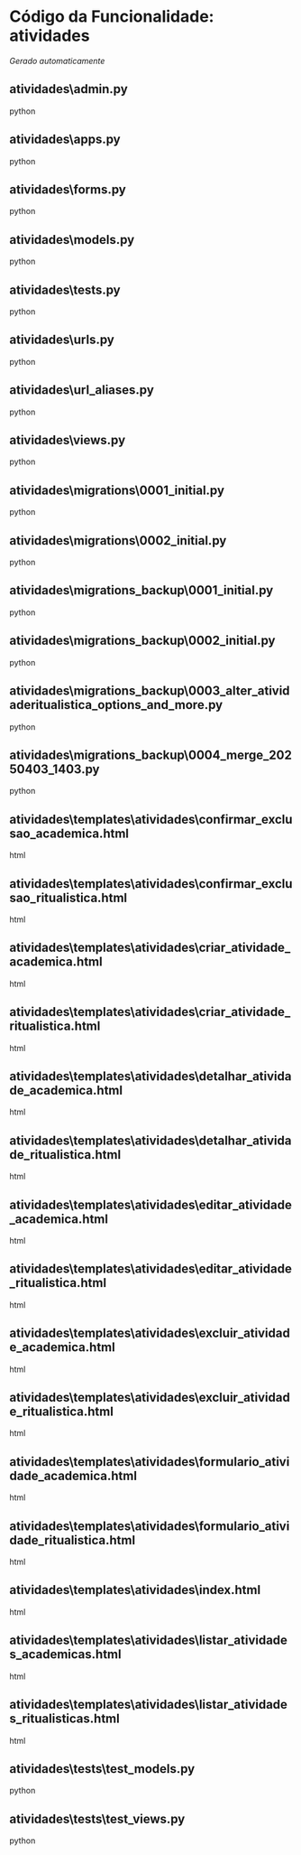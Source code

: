 # Código da Funcionalidade: atividades
*Gerado automaticamente*



## atividades\admin.py

python





## atividades\apps.py

python





## atividades\forms.py

python





## atividades\models.py

python





## atividades\tests.py

python





## atividades\urls.py

python





## atividades\url_aliases.py

python





## atividades\views.py

python





## atividades\migrations\0001_initial.py

python





## atividades\migrations\0002_initial.py

python





## atividades\migrations_backup\0001_initial.py

python





## atividades\migrations_backup\0002_initial.py

python





## atividades\migrations_backup\0003_alter_atividaderitualistica_options_and_more.py

python





## atividades\migrations_backup\0004_merge_20250403_1403.py

python





## atividades\templates\atividades\confirmar_exclusao_academica.html

html





## atividades\templates\atividades\confirmar_exclusao_ritualistica.html

html





## atividades\templates\atividades\criar_atividade_academica.html

html





## atividades\templates\atividades\criar_atividade_ritualistica.html

html





## atividades\templates\atividades\detalhar_atividade_academica.html

html





## atividades\templates\atividades\detalhar_atividade_ritualistica.html

html





## atividades\templates\atividades\editar_atividade_academica.html

html





## atividades\templates\atividades\editar_atividade_ritualistica.html

html





## atividades\templates\atividades\excluir_atividade_academica.html

html





## atividades\templates\atividades\excluir_atividade_ritualistica.html

html





## atividades\templates\atividades\formulario_atividade_academica.html

html





## atividades\templates\atividades\formulario_atividade_ritualistica.html

html





## atividades\templates\atividades\index.html

html





## atividades\templates\atividades\listar_atividades_academicas.html

html





## atividades\templates\atividades\listar_atividades_ritualisticas.html

html





## atividades\tests\test_models.py

python





## atividades\tests\test_views.py

python




